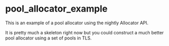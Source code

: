 # pool_allocator_example

This is an example of a pool allocator using the
nightly Allocator API.

It is pretty much a skeleton right now but you could
construct a much better pool allocator using a set of
pools in TLS.
